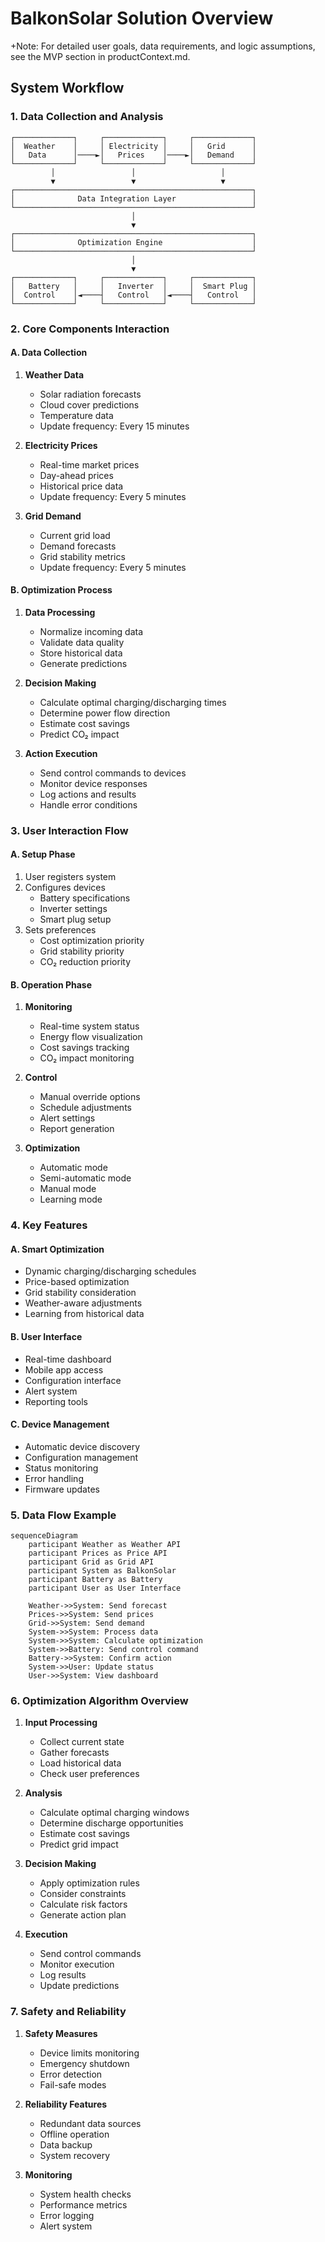 # BalkonSolar Solution Overview

+Note: For detailed user goals, data requirements, and logic assumptions, see the MVP section in productContext.md.

## System Workflow

### 1. Data Collection and Analysis
```
┌─────────────┐     ┌─────────────┐     ┌─────────────┐
│  Weather    │     │ Electricity │     │   Grid      │
│   Data      │────►│   Prices    │────►│   Demand    │
└─────────────┘     └─────────────┘     └─────────────┘
         │                 │                   │
         ▼                 ▼                   ▼
┌─────────────────────────────────────────────────────┐
│              Data Integration Layer                 │
└─────────────────────────────────────────────────────┘
                           │
                           ▼
┌─────────────────────────────────────────────────────┐
│              Optimization Engine                    │
└─────────────────────────────────────────────────────┘
                           │
                           ▼
┌─────────────┐     ┌─────────────┐     ┌─────────────┐
│   Battery   │     │   Inverter  │     │  Smart Plug │
│  Control    │◄────┤   Control   │◄────┤   Control   │
└─────────────┘     └─────────────┘     └─────────────┘
```

### 2. Core Components Interaction

#### A. Data Collection
1. **Weather Data**
   - Solar radiation forecasts
   - Cloud cover predictions
   - Temperature data
   - Update frequency: Every 15 minutes

2. **Electricity Prices**
   - Real-time market prices
   - Day-ahead prices
   - Historical price data
   - Update frequency: Every 5 minutes

3. **Grid Demand**
   - Current grid load
   - Demand forecasts
   - Grid stability metrics
   - Update frequency: Every 5 minutes

#### B. Optimization Process
1. **Data Processing**
   - Normalize incoming data
   - Validate data quality
   - Store historical data
   - Generate predictions

2. **Decision Making**
   - Calculate optimal charging/discharging times
   - Determine power flow direction
   - Estimate cost savings
   - Predict CO₂ impact

3. **Action Execution**
   - Send control commands to devices
   - Monitor device responses
   - Log actions and results
   - Handle error conditions

### 3. User Interaction Flow

#### A. Setup Phase
1. User registers system
2. Configures devices
   - Battery specifications
   - Inverter settings
   - Smart plug setup
3. Sets preferences
   - Cost optimization priority
   - Grid stability priority
   - CO₂ reduction priority

#### B. Operation Phase
1. **Monitoring**
   - Real-time system status
   - Energy flow visualization
   - Cost savings tracking
   - CO₂ impact monitoring

2. **Control**
   - Manual override options
   - Schedule adjustments
   - Alert settings
   - Report generation

3. **Optimization**
   - Automatic mode
   - Semi-automatic mode
   - Manual mode
   - Learning mode

### 4. Key Features

#### A. Smart Optimization
- Dynamic charging/discharging schedules
- Price-based optimization
- Grid stability consideration
- Weather-aware adjustments
- Learning from historical data

#### B. User Interface
- Real-time dashboard
- Mobile app access
- Configuration interface
- Alert system
- Reporting tools

#### C. Device Management
- Automatic device discovery
- Configuration management
- Status monitoring
- Error handling
- Firmware updates

### 5. Data Flow Example

```mermaid
sequenceDiagram
    participant Weather as Weather API
    participant Prices as Price API
    participant Grid as Grid API
    participant System as BalkonSolar
    participant Battery as Battery
    participant User as User Interface

    Weather->>System: Send forecast
    Prices->>System: Send prices
    Grid->>System: Send demand
    System->>System: Process data
    System->>System: Calculate optimization
    System->>Battery: Send control command
    Battery->>System: Confirm action
    System->>User: Update status
    User->>System: View dashboard
```

### 6. Optimization Algorithm Overview

1. **Input Processing**
   - Collect current state
   - Gather forecasts
   - Load historical data
   - Check user preferences

2. **Analysis**
   - Calculate optimal charging windows
   - Determine discharge opportunities
   - Estimate cost savings
   - Predict grid impact

3. **Decision Making**
   - Apply optimization rules
   - Consider constraints
   - Calculate risk factors
   - Generate action plan

4. **Execution**
   - Send control commands
   - Monitor execution
   - Log results
   - Update predictions

### 7. Safety and Reliability

1. **Safety Measures**
   - Device limits monitoring
   - Emergency shutdown
   - Error detection
   - Fail-safe modes

2. **Reliability Features**
   - Redundant data sources
   - Offline operation
   - Data backup
   - System recovery

3. **Monitoring**
   - System health checks
   - Performance metrics
   - Error logging
   - Alert system
